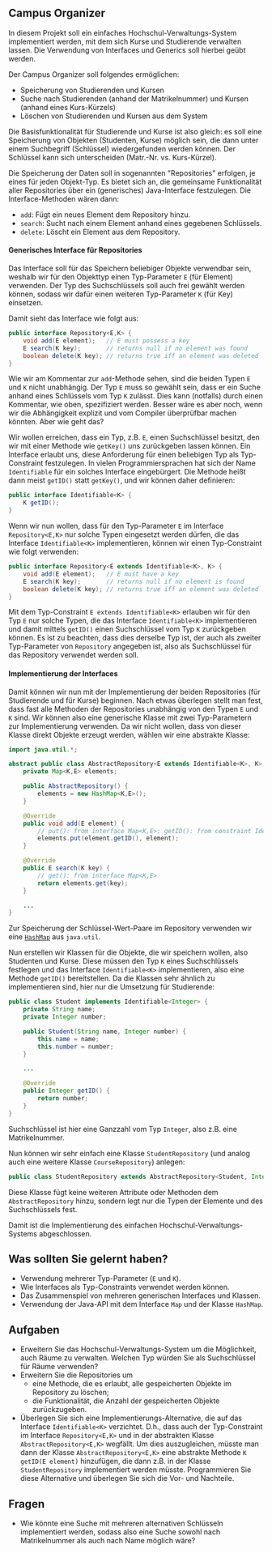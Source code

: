 ## Campus Organizer

In diesem Projekt soll ein einfaches Hochschul-Verwaltungs-System implementiert
werden, mit dem sich Kurse und Studierende verwalten lassen. Die Verwendung von
Interfaces und Generics soll hierbei geübt werden.

Der Campus Organizer soll folgendes ermöglichen:
* Speicherung von Studierenden und Kursen
* Suche nach Studierenden (anhand der Matrikelnummer) und Kursen (anhand eines Kurs-Kürzels)
* Löschen von Studierenden und Kursen aus dem System

Die Basisfunktionalität für Studierende und Kurse ist also gleich: es soll eine Speicherung
von Objekten (Studenten, Kurse) möglich sein, die dann unter einem Suchbegriff
(Schlüssel) wiedergefunden werden können. Der Schlüssel kann sich unterscheiden
(Matr.-Nr. vs. Kurs-Kürzel).

Die Speicherung der Daten soll in sogenannten "Repositories" erfolgen, je eines für
jeden Objekt-Typ. Es bietet sich an, die gemeinsame Funktionalität aller Repositories
über ein (generisches) Java-Interface festzulegen. Die Interface-Methoden wären dann:
* `add`: Fügt ein neues Element dem Repository hinzu.
* `search`: Sucht nach einem Element anhand eines gegebenen Schlüssels.
* `delete`: Löscht ein Element aus dem Repository.

#### Generisches Interface für Repositories

Das Interface soll für das Speichern beliebiger Objekte verwendbar sein, weshalb wir
für den Objekttyp einen Typ-Parameter `E` (für Element) verwenden. Der Typ des
Suchschlüssels soll auch frei gewählt werden können, sodass wir dafür einen weiteren
Typ-Parameter `K` (für Key) einsetzen.

Damit sieht das Interface wie folgt aus:

```java
public interface Repository<E,K> {
    void add(E element);   // E must possess a key
    E search(K key);       // returns null if no element was found
    boolean delete(K key); // returns true iff an element was deleted
}
```

Wie wir am Kommentar zur `add`-Methode sehen, sind die beiden Typen `E` und `K`
nicht unabhängig. Der Typ `E` muss so gewählt sein, dass er ein Suche anhand
eines Schlüssels vom Typ `K` zulässt. Dies kann (notfalls) durch einen Kommentar, wie oben, spezifiziert werden.
Besser wäre es aber noch, wenn wir die Abhängigkeit explizit und vom Compiler
überprüfbar machen könnten. Aber wie geht das?

Wir wollen erreichen, dass ein Typ, z.B. `E`, einen Suchschlüssel besitzt, den wir
mit einer Methode wie `getKey()` uns zurückgeben lassen können. Ein Interface
erlaubt uns, diese Anforderung für einen beliebigen Typ als Typ-Constraint festzulegen.
In vielen Programmiersprachen hat sich der Name `Identifiable` für ein solches Interface
eingebürgert. Die Methode heißt dann meist `getID()` statt `getKey()`, und wir können
daher definieren:

```java
public interface Identifiable<K> {
    K getID();
}
```

Wenn wir nun wollen, dass für den Typ-Parameter `E` im Interface `Repository<E,K>`
nur solche Typen eingesetzt werden dürfen, die das Interface `Identifiable<K>` 
implementieren, können wir einen Typ-Constraint wie folgt verwenden:

```java
public interface Repository<E extends Identifiable<K>, K> {
    void add(E element);   // E must have a key
    E search(K key);       // returns null if no element is found
    boolean delete(K key); // returns true iff an element was deleted
}
```

Mit dem Typ-Constraint `E extends Identifiable<K>` erlauben wir für den Typ `E`
nur solche Typen, die das Interface `Identifiable<K>` implementieren und damit
mittels `getID()` einen Suchschlüssel vom Typ `K` zurückgeben können.
Es ist zu beachten, dass dies derselbe Typ ist, der auch als zweiter Typ-Parameter
von `Repository` angegeben ist, also als Suchschlüssel für das Repository verwendet werden soll.

#### Implementierung der Interfaces

Damit können wir nun mit der Implementierung der beiden Repositories (für
Studierende und für Kurse) beginnen.
Nach etwas überlegen stellt man fest, dass fast alle Methoden der Repositories
unabhängig von den Typen `E` und `K`  sind. Wir können also eine
generische Klasse mit zwei Typ-Parametern zur Implementierung verwenden.
Da wir nicht wollen, dass von dieser Klasse direkt Objekte erzeugt werden, wählen wir eine abstrakte Klasse:

```java
import java.util.*;

abstract public class AbstractRepository<E extends Identifiable<K>, K> implements Repository<E,K> {
    private Map<K,E> elements;

    public AbstractRepository() {
        elements = new HashMap<K,E>();
    }

    @Override
    public void add(E element) {
        // put(): from interface Map<K,E>; getID(): from constraint Identifiable<K> on E
        elements.put(element.getID(), element); 
    }

    @Override
    public E search(K key) {
        // get(): from interface Map<K,E>
        return elements.get(key); 
    }

    ...
}
```

Zur Speicherung der Schlüssel-Wert-Paare im Repository verwenden wir eine [`HashMap`](https://docs.oracle.com/javase/8/docs/api/java/util/HashMap.html) aus `java.util`.

Nun erstellen wir Klassen für die Objekte, die wir speichern wollen, also 
Studenten und Kurse. Diese müssen den Typ `K` eines Suchschlüssels festlegen und
das Interface `Identifiable<K>` implementieren, also eine Methode `getID()` bereitstellen. Da die Klassen sehr ähnlich
zu implementieren sind, hier nur die Umsetzung für Studierende:

```java
public class Student implements Identifiable<Integer> {
    private String name;
    private Integer number;

    public Student(String name, Integer number) {
        this.name = name;
        this.number = number;
    }

    ...

    @Override
    public Integer getID() {
        return number;
    }
}
```

Suchschlüssel ist hier eine Ganzzahl vom Typ `Integer`, also z.B. eine Matrikelnummer.

Nun können wir sehr einfach eine Klasse `StudentRepository` (und analog auch eine weitere Klasse `CourseRepository`)
anlegen:

```java
public class StudentRepository extends AbstractRepository<Student, Integer> { }
```

Diese Klasse fügt keine weiteren Attribute oder Methoden dem `AbstractRepository` hinzu, sondern legt
nur die Typen der Elemente und des Suchschlüssels fest.

Damit ist die Implementierung des einfachen Hochschul-Verwaltungs-Systems abgeschlossen.

## Was sollten Sie gelernt haben?

* Verwendung mehrerer Typ-Parameter (`E` und `K`).
* Wie Interfaces als Typ-Constraints verwendet werden können.
* Das Zusammenspiel von mehreren generischen Interfaces und Klassen.
* Verwendung der Java-API mit dem Interface `Map` und der Klasse `HashMap`.

## Aufgaben

* Erweitern Sie das Hochschul-Verwaltungs-System um die Möglichkeit, auch Räume zu verwalten.
  Welchen Typ würden Sie als Suchschlüssel für Räume verwenden?
* Erweitern Sie die Repositories um
  * eine Methode, die es erlaubt, alle gespeicherten Objekte im Repository zu löschen;
  * die Funktionalität, die Anzahl der gespeicherten Objekte zurückzugeben.
* Überlegen Sie sich eine Implementierungs-Alternative, die auf das Interface `Identifiable<K>` verzichtet.
  D.h., dass auch der Typ-Constraint im Interface `Repository<E,K>` und in der abstrakten Klasse
  `AbstractRepository<E,K>` wegfällt. Um dies auszugleichen, müsste man dann der Klasse `AbstractRepository<E,K>`
  eine abstrakte Methode `K getID(E element)` hinzufügen, die dann z.B. in der Klasse `StudentRepository`
  implementiert werden müsste.
  Programmieren Sie diese Alternative und überlegen Sie sich die Vor- und Nachteile.

## Fragen

* Wie könnte eine Suche mit mehreren alternativen Schlüsseln implementiert werden,
  sodass also eine Suche sowohl nach Matrikelnummer als auch nach Name möglich wäre?